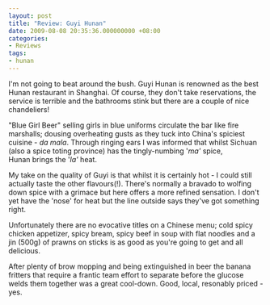 ```yaml
---
layout: post
title: "Review: Guyi Hunan"
date: 2009-08-08 20:35:36.000000000 +08:00
categories:
- Reviews
tags:
- hunan
---
```

I'm not going to beat around the bush. Guyi Hunan is renowned as the best Hunan restaurant in Shanghai. Of course, they don't take reservations, the service is terrible and the bathrooms stink but there are a couple of nice chandeliers!

"Blue Girl Beer" selling girls in blue uniforms circulate the bar like fire marshalls; dousing overheating gusts as they tuck into China's spiciest cuisine - <em>da mala</em>. Through ringing ears I was informed that whilst Sichuan (also a spice toting province) has the tingly-numbing '<em>ma'</em> spice, Hunan brings the '<em>la'</em> heat.

My take on the quality of Guyi is that whilst it is certainly hot - I could still actually taste the other flavours(!). There's normally a bravado to wolfing down spice with a grimace but here offers a more refined sensation. I don't yet have the 'nose' for heat but the line outside says they've got something right.

Unfortunately there are no evocative titles on a Chinese menu; cold spicy chicken appetizer, spicy bream, spicy beef in soup with flat noodles and a jin (500g) of prawns on sticks is as good as you're going to get and all delicious.

After plenty of brow mopping and being extinguished in beer the banana fritters that require a frantic team effort to separate before the glucose welds them together was a great cool-down.
Good, local, resonably priced - yes.
